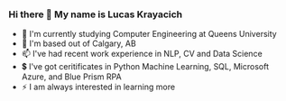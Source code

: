 ### Hi there 👋 My name is Lucas Krayacich

- 🌱 I'm currently studying Computer Engineering at Queens University
- 💬 I'm based out of Calgary, AB
- 📫 I've had recent work experience in NLP, CV and Data Science
- 💲 I've got ceritificates in Python Machine Learning, SQL, Microsoft Azure, and Blue Prism RPA 
- ⚡ I am always interested in learning more
